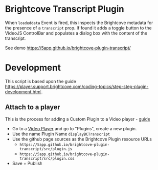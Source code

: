 # Brightcove Transcript Plugin

When `loadeddata` Event is fired, this inspects the Brightcove metadata for the presence of a `transcript` prop. If found it adds a toggle button to the VideoJS ControlBar and populates a dialog box with the content of the transcript.

See demo https://5app.github.io/brightcove-plugin-transcript/

# Development

This script is based upon the guide https://player.support.brightcove.com/coding-topics/step-step-plugin-development.html.

## Attach to a player

This is the process for adding a Custom Plugin to a Video player - [guide](https://player.support.brightcove.com/coding-topics/step-step-plugin-development.html#Deploy_the_plugin)

- Go to a [Video Player](https://studio.brightcove.com/products/videocloud/players/) and go to "Plugins", create a new plugin.
- Use the name Plugin Name `displayBCTranscript`
- Use the github page sources as the Brightcove Plugin resource URLs
   - `https://5app.github.io/brightcove-plugin-transcript/src/plugin.js`
   - `https://5app.github.io/brightcove-plugin-transcript/src/plugin.css`
- Save + Publish